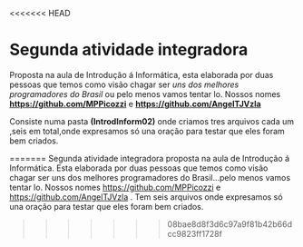 <<<<<<< HEAD
# Segunda atividade integradora #
Proposta na aula de Introdução á Informática, esta elaborada por duas pessoas que temos como visão chagar ser *uns dos  melhores programadores do Brasil* ou pelo menos vamos tentar lo.
Nossos nomes **https://github.com/MPPicozzi** e **https://github.com/AngelTJVzla** 

 Consiste numa pasta **(IntrodInform02)** onde criamos tres arquivos cada um  ,seis em total,onde expresamos só una oração para testar que  eles foram bem criados.


=======
Segunda atividade integradora  proposta na aula de Introdução á Informática.
Esta elaborada por duas pessoas que temos como visão chagar ser uns dos  melhores programadores do Brasil...pelo menos vamos tentar lo.
Nossos nomes https://github.com/MPPicozzi e https://github.com/AngelTJVzla .
Tem seis arquivos onde expresamos só una oração para testar que  eles foram bem criados.
>>>>>>> 08bae8d8f3d6c97a9f81b42b66dcc9823ff1728f
